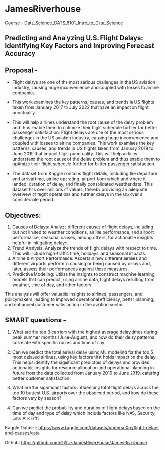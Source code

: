 # JamesRiverhouse
Course - Data_Science_DATS_6101_Intro_to_Data_Science 

## Predicting and Analyzing U.S. Flight Delays: Identifying Key Factors and Improving Forecast Accuracy

## Proposal -

- Flight delays are one of the most serious challenges in the US aviation industry, causing huge inconvenience and coupled with losses to airline companies.<br>
- This work examines the key patterns, causes, and trends in US flights taken from January 2017 to July 2022 that have an impact on flight punctuality.<br>
- This will help airlines understand the root cause of the delay problem and thus enable them to optimize their flight schedule further for better passenger satisfaction.
Flight delays are one of the most serious challenges in the US aviation industry, causing huge inconvenience and coupled with losses to airline companies. This work examines the key patterns, causes, and trends in US flights taken from January 2019 to June 2019 that impact flight punctuality. This will help airlines understand the root cause of the delay problem and thus enable them to optimize their flight schedule further for better passenger satisfaction.


- The dataset from Kaggle contains flight details, including the departure and arrival time, airline operating, airport from which and where it landed, duration of delay, and finally consolidated weather data. This dataset has over millions of values, thereby providing an adequate overview of flight operations and further delays in the US over a considerable period.

## Objectives:
1. Causes of Delays: Analyze different causes of flight delays, including but not limited to weather conditions, airline performance, and airport performance, seasonal causes, among others, for actionable insights helpful in mitigating delays.
2. Trend Analysis: Analyze the trends of flight delays with respect to time. This will include high-traffic time, holidays, and seasonal impacts.
3. Airline & Airport Performance: Ascertain how different airlines and different airports perform in causing or being caused by delays and, later, assess their performances against these measures.
4. Predictive Modeling: Utilize the insights to construct machine learning models that can predict, using airline data, flight delays resulting from weather, time of day, and other factors.

This analysis will offer valuable insights to airlines, passengers, and policymakers, leading to improved operational efficiency, better planning, and enhanced customer satisfaction in the aviation sector.

## SMART questions – 

1. What are the top 3 carriers with the highest average delay times during peak summer months (June-August), and how do their delay patterns correlate with specific routes and time of day

2. Can we predict the total arrival delay using ML modeling for the top 5 most delayed airlines, using key factors that holds impact on the delay. This helps identify the significant predictors of delays and provides actionable insights for resource allocation and operational planning in future from the data collected from January 2019 to June 2019, catering better customer satisfaction.

3. What are the significant factors influencing total flight delays across the top 10 busiest U.S. airports over the observed period, and how do these factors vary by season?

4. Can we predict the probability and duration of flight delays based on the time of day and type of delay which include factors like NAS, Security, Late Aircraft?

Kaggle Dataset: https://www.kaggle.com/datasets/undersc0re/flight-delay-and-causes/data

Github: https://github.com/GWU-JamesRiverHouse/JamesRiverhouse

